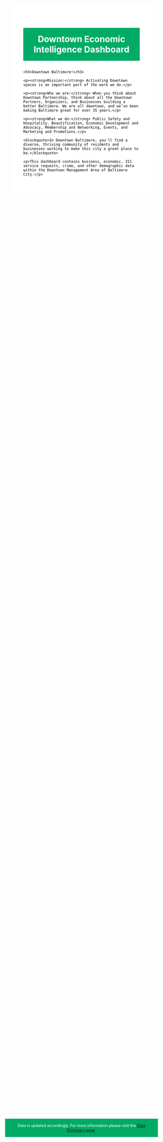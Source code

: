 <style>
.hero {
  background-image: url('/img/dpob-staff-community-clean.jpg');
  background-size: 100%;
  background-position: center;
  padding: 60px 20px;
  color: black;
  min-height: 90vh;
}
.overlay {
  background-color: rgba(255, 255, 255, 0.85);
  padding: 40px;
  max-width: 960px;
  margin: auto;
  border-radius: 6px;
}
h1.hero-title {
  background-color: #00ab66;
  color: white;
  padding: 20px;
  text-align: center;
  font-size: 2em;
  margin-bottom: 30px;
}
.footer {
  background-color: #00ab66;
  color: white;
  padding: 15px;
  text-align: center;
  font-size: 0.9em;
}
</style>

<div class="hero">
  <div class="overlay">
    <h1 class="hero-title">Downtown Economic Intelligence Dashboard</h1>

    <h3>Downtown Baltimore!</h3>

    <p><strong>Mission:</strong> Activating Downtown spaces is an important part of the work we do.</p>

    <p><strong>Who we are:</strong> When you think about Downtown Partnership, think about all the Downtown Partners, Organizers, and Businesses building a better Baltimore. We are all downtown, and we’ve been making Baltimore great for over 35 years.</p>

    <p><strong>What we do:</strong> Public Safety and Hospitality, Beautification, Economic Development and Advocacy, Membership and Networking, Events, and Marketing and Promotions.</p>

    <blockquote>In Downtown Baltimore, you'll find a diverse, thriving community of residents and businesses working to make this city a great place to be.</blockquote>

    <p>This dashboard contains business, economic, 311 service requests, crime, and other demographic data within the Downtown Management Area of Baltimore City.</p>
  </div>
</div>

<div class="footer">
  Data is updated accordingly. For more information please visit the <a href="/data-dictionary/">Data Dictionary page</a>.
</div>
